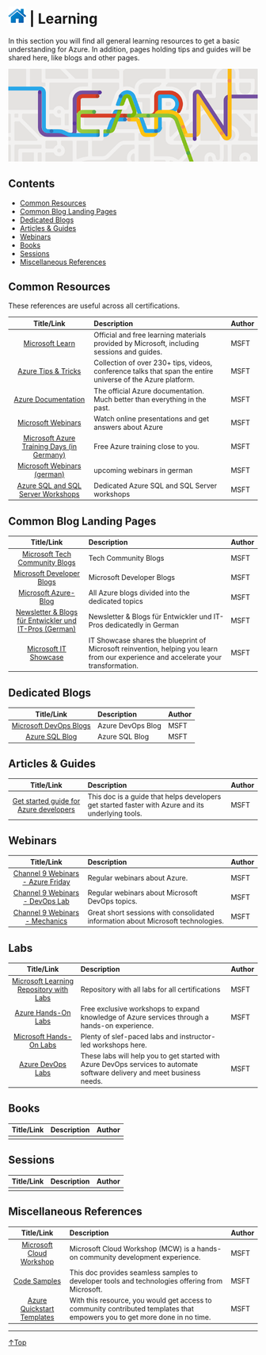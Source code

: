 # [![Home](/img/home.png)](../README.md "Home") | Learning
In this section you will find all general learning resources to get a basic understanding for Azure. 
In addition, pages holding tips and guides will be shared here, like blogs and other pages.

![Learning](/img/learning.png)

## Contents
- [Common Resources](#common-resource)
- [Common Blog Landing Pages](#common-blog-landing-pages)
- [Dedicated Blogs](#dedicated-blogs)
- [Articles & Guides](#articles-&-guides)
- [Webinars](#webinars)
- [Books](#books)
- [Sessions](#sessions)
- [Miscellaneous References](#miscellaneous-references)

## Common Resources

These references are useful across all certifications.

|                                                            Title/Link                                                             | Description                                                                                                 | Author |
| :-------------------------------------------------------------------------------------------------------------------------------: | :---------------------------------------------------------------------------------------------------------- | :----- |
|                                    [Microsoft Learn](https://docs.microsoft.com/en-us/learn/)                                     | Official and free learning materials provided by Microsoft, including sessions and guides.                  | MSFT   |
|                              [Azure Tips & Tricks](https://microsoft.github.io/AzureTipsAndTricks/)                               | Collection of over 230+ tips, videos, conference talks that span the entire universe of the Azure platform. | MSFT   |
|                                  [Azure Documentation](https://docs.microsoft.com/en-us/azure/)                                   | The official Azure documentation. Much better than everything in the past.                                  | MSFT   |
|                        [Microsoft Webinars ](https://azure.microsoft.com/en-us/overview/webinars-search/)                         | Watch online presentations and get answers about Azure                                                      | MSFT   |
| [Microsoft Azure Training Days (in Germany)](https://www.microsoft.com/de-de/techwiese/events/microsoft-azure-training-days.aspx) | Free Azure training close to you.                                                                           | MSFT   |
|                       [Microsoft Webinars (german)](https://www.microsoft.com/de-de/webinare/default.aspx)                        | upcoming webinars in german                                                                                 | MSFT   |
|                          [Azure SQL and SQL Server Workshops](https://microsoft.github.io/sqlworkshops/)                          | Dedicated Azure SQL and SQL Server workshops                                                                | MSFT   |

## Common Blog Landing Pages
|                                                         Title/Link                                                          | Description                                                                                                                          | Author |
| :-------------------------------------------------------------------------------------------------------------------------: | :----------------------------------------------------------------------------------------------------------------------------------- | :----- |
|             [Microsoft Tech Community Blogs](https://techcommunity.microsoft.com/t5/custom/page/page-id/Blogs)              | Tech Community Blogs                                                                                                                 | MSFT   |
|                                [Microsoft Developer Blogs](https://devblogs.microsoft.com/)                                 | Microsoft Developer Blogs                                                                                                            | MSFT   |
|                               [Microsoft Azure-Blog](https://azure.microsoft.com/de-de/blog/)                               | All Azure blogs divided into the dedicated topics                                                                                    | MSFT   |
| [Newsletter & Blogs für Entwickler und IT-Pros (German)](https://www.microsoft.com/de-de/techwiese/newsletter/default.aspx) | Newsletter & Blogs für Entwickler und IT-Pros dedicatedly in German                                                                  | MSFT   |
|                             [Microsoft IT Showcase](https://www.microsoft.com/en-us/itshowcase)                             | IT Showcase shares the blueprint of Microsoft reinvention, helping you learn from our experience and accelerate your transformation. | MSFT   |


## Dedicated Blogs
|                                             Title/Link                                              | Description       | Author |
| :-------------------------------------------------------------------------------------------------: | :---------------- | :----- |
|   [Microsoft DevOps Blogs](https://techcommunity.microsoft.com/t5/azure-devops/bg-p/AzureDevOps)    | Azure DevOps Blog | MSFT   |
| [Azure SQL Blog](https://techcommunity.microsoft.com/t5/azure-sql-database/bg-p/Azure-SQL-Database) | Azure SQL Blog    | MSFT   |

## Articles & Guides 
|                                                       Title/Link                                                        | Description                                                                                       | Author |
| :---------------------------------------------------------------------------------------------------------------------: | :------------------------------------------------------------------------------------------------ | :----- |
| [Get started guide for Azure developers](https://docs.microsoft.com/en-us/azure/guides/developer/azure-developer-guide) | This doc is a guide that helps developers get started faster with Azure and its underlying tools. | MSFT   |

## Webinars
|                                    Title/Link                                     | Description                                                                      | Author |
| :-------------------------------------------------------------------------------: | :------------------------------------------------------------------------------- | :----- |
| [Channel 9 Webinars - Azure Friday](https://channel9.msdn.com/Shows/Azure-Friday) | Regular webinars about Azure.                                                    | MSFT   |
|   [Channel 9 Webinars - DevOps Lab](https://channel9.msdn.com/Shows/DevOps-Lab)   | Regular webinars about Microsoft DevOps topics.                                  | MSFT   |
|    [Channel 9 Webinars - Mechanics](https://channel9.msdn.com/Shows/Mechanics)    | Great short sessions with consolidated information about Microsoft technologies. | MSFT   |

## Labs
|                                   Title/Link                                    | Description                                                                                                               | Author |
| :-----------------------------------------------------------------------------: | :------------------------------------------------------------------------------------------------------------------------ | :----- |
| [Microsoft Learning Repository with Labs](https://github.com/MicrosoftLearning) | Repository with all labs for all certifications                                                                           | MSFT   |
| [Azure Hands-On Labs](https://www.microsoft.com/en-ca/sites/azurehands-onlabs/) | Free exclusive workshops to expand knowledge of Azure services through a hands-on experience.                             | MSFT   |
|        [Microsoft Hands-On Labs](https://www.microsoft.com/handsonlabs/)        | Plenty of slef-paced labs and instructor-led workshops here.                                                              |
|              [Azure DevOps Labs](https://www.azuredevopslabs.com/)              | These labs will help you to get started with Azure DevOps services to automate software delivery and meet business needs. | MSFT   |



## Books
| Title/Link | Description | Author |
| :--------: | :---------- | :----- |
|            |             |        |

## Sessions
| Title/Link | Description | Author |
| :--------: | :---------- | :----- |
|            |             |        |

## Miscellaneous References
|                                      Title/Link                                      | Description                                                                                                                | Author |
| :----------------------------------------------------------------------------------: | :------------------------------------------------------------------------------------------------------------------------- | :----- |
|           [Microsoft Cloud Workshop](https://microsoftcloudworkshop.com/)            | Microsoft Cloud Workshop (MCW) is a hands-on community development experience.                                             | MSFT   |
|   [Code Samples](https://docs.microsoft.com/en-us/samples/browse/?products=azure)    | This doc provides seamless samples to developer tools and technologies offering from Microsoft.                            | MSFT   |
| [Azure Quickstart Templates](https://azure.microsoft.com/en-us/resources/templates/) | With this resource, you would get access to community contributed templates that empowers you to get more done in no time. | MSFT   |



___
 <a href="#top" title="Back to the top.">↑Top</a>